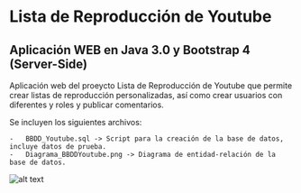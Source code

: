 # Lista de Reproducción de Youtube 

## Aplicación WEB en Java 3.0 y Bootstrap 4 (Server-Side)

Aplicación web del proeycto Lista de Reproducción de Youtube que permite crear listas de reproducción personalizadas, así como crear usuarios con diferentes y roles y publicar comentarios.

Se incluyen los siguientes archivos:

	-	BBDD_Youtube.sql -> Script para la creación de la base de datos, incluye datos de prueba.
	-	Diagrama_BBDDYoutube.png -> Diagrama de entidad-relación de la base de datos.

![alt text](https://github.com/ipartek/java_2018_0508/blob/luisgaldos/youtube/model/Diagrama_BBDDYoutube.png)
	
